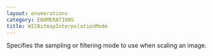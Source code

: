 ```yaml
---
layout: enumerations
category: ENUMERATIONS
title: WICBitmapInterpolationMode
---
```


Specifies the sampling or filtering mode to use when scaling an image.
